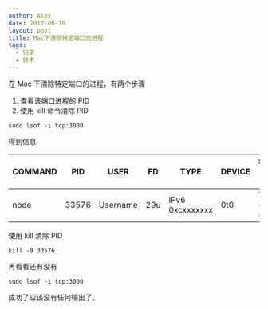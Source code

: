 ```yaml
---
author: Alex
date: 2017-06-10
layout: post
title: Mac下清除特定端口的进程
tags: 
  - 记录
  - 技术
---
```


在 Mac 下清除特定端口的进程，有两个步骤

1. 查看该端口进程的 PID
2. 使用 kill 命令清除 PID

```shell
sudo lsof -i tcp:3000
```

得到信息

| COMMAND | PID  |   USER | FD | TYPE      |      DEVICE | SIZE/OFF NODE NAME |
| ------  | ---  |  ----- | -- | --------- | ----------- | ---------- |
node |  33576 | Username |  29u | IPv6 0xcxxxxxxx |    0t0 | TCP *:5577 (LISTEN)

使用 kill 清除 PID

```shell
kill -9 33576
```

再看看还有没有

```shell
sudo lsof -i tcp:3000
```

成功了应该没有任何输出了。
